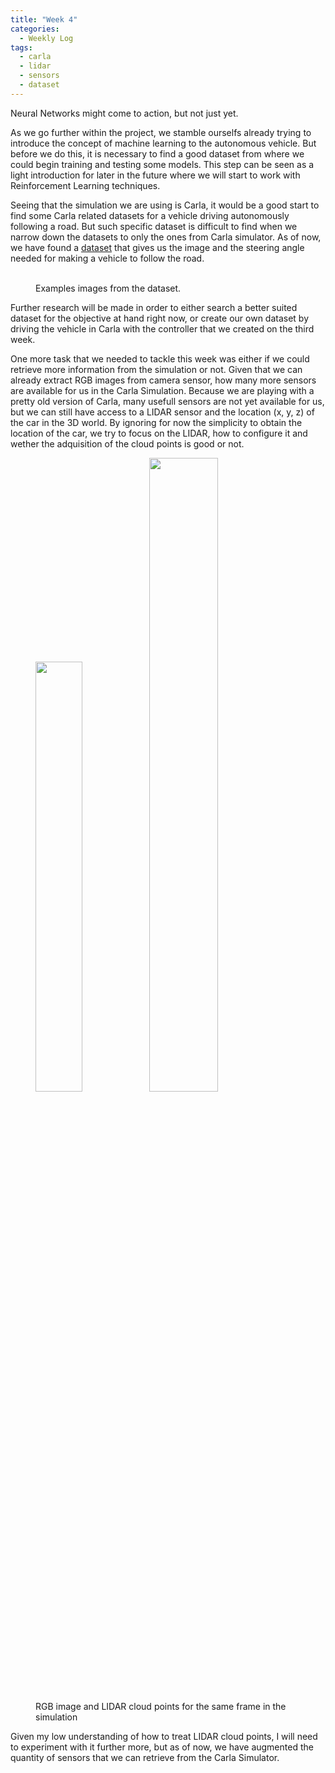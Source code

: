 ```yaml
---
title: "Week 4"
categories:
  - Weekly Log
tags:
  - carla
  - lidar
  - sensors
  - dataset
---
```


Neural Networks might come to action, but not just yet.

As we go further within the project, we stamble ourselfs already trying to introduce the concept of machine learning to the autonomous vehicle. But before we do this, it is necessary to find a good dataset from where we could begin training and testing some models. This step can be seen as a light introduction for later in the future where we will start to work with Reinforcement Learning techniques.

Seeing that the simulation we are using is Carla, it would be a good start to find some Carla related datasets for a vehicle driving autonomously following a road. But such specific dataset is difficult to find when we narrow down the datasets to only the ones from Carla simulator. As of now, we have found a [dataset](https://github.com/SullyChen/driving-datasets) that gives us the image and the steering angle needed for making a vehicle to follow the road.

<figure class="half">
  <img src="{{ site.url }}{{ site.baseurl }}/assets/images/2406.jpg" alt="">
  <img src="{{ site.url }}{{ site.baseurl }}/assets/images/41121.jpg" alt="">
  <figcaption>Examples images from the dataset.</figcaption>
</figure>

Further research will be made in order to either search a better suited dataset for the objective at hand right now, or create our own dataset by driving the vehicle in Carla with the controller that we created on the third week.

One more task that we needed to tackle this week was either if we could retrieve more information from the simulation or not. Given that we can already extract RGB images from camera sensor, how many more sensors are available for us in the Carla Simulation. Because we are playing with a pretty old version of Carla, many usefull sensors are not yet available for us, but we can still have access to a LIDAR sensor and the location (x, y, z) of the car in the 3D world. By ignoring for now the simplicity to obtain the location of the car, we try to focus on the LIDAR, how to configure it and wether the adquisition of the cloud points is good or not.

<figure class="half">
  <img src="{{ site.url }}{{ site.baseurl }}/assets/images/rgb_lidar.png" alt="" style="width:42%">
  <img src="{{ site.url }}{{ site.baseurl }}/assets/images/lidar01.png" alt="" style="width:51%">
  <figcaption>RGB image and LIDAR cloud points for the same frame in the simulation</figcaption>
</figure>

Given my low understanding of how to treat LIDAR cloud points, I will need to experiment with it further more, but as of now, we have augmented the quantity of sensors that we can retrieve from the Carla Simulator.